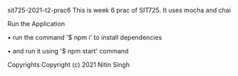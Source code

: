sit725-2021-t2-prac6
This is week 6 prac of SIT725. It uses mocha and chai

Run the Application

• run the command '$ npm i' to install dependencies

• and run it using '$ npm start' command

Copyrights
Copyright (c) 2021 Nitin Singh